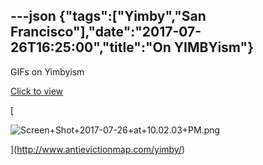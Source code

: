 ---json
{"tags":["Yimby","San Francisco"],"date":"2017-07-26T16:25:00","title":"On YIMBYism"}
---

GIFs on Yimbyism

[Click to view](http://www.antievictionmap.com/yimby/)

[

![Screen+Shot+2017-07-26+at+10.02.03+PM.png](/assets/uploads/Screen%2BShot%2B2017-07-26%2Bat%2B10.02.03%2BPM.png)

](http://www.antievictionmap.com/yimby/)